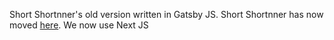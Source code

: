 Short Shortnner's old version written in Gatsby JS. Short Shortnner has now moved <a href="https://github.com/dingus45191/shortnner-mega">here</a>. We now use Next JS
